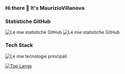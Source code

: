 ### Hi there 👋 It's MaurizioVillanova


### Statistiche GitHub
![Le mie statistiche GitHub](https://github-readme-stats.vercel.app/api?username=MaurizioVillanova&show_icons=true)
![Le mie statistiche GitHub](https://github-readme-stats.vercel.app/api?username=MaurizioVillanova&show_icons=true&theme=radical)

### Tech Stack

![Le mie tecnologie principali](https://github-readme-stats.vercel.app/api/top-langs/?username=MaurizioVillanova&layout=compact&theme=radical)

[![Top Langs](https://github-readme-stats.vercel.app/api/top-langs/?username=anuraghazra&hide_progress=true)](https://github.com/anuraghazra/github-readme-stats)
